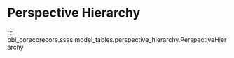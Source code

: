 # Perspective Hierarchy


::: pbi_corecorecore.ssas.model_tables.perspective_hierarchy.PerspectiveHierarchy